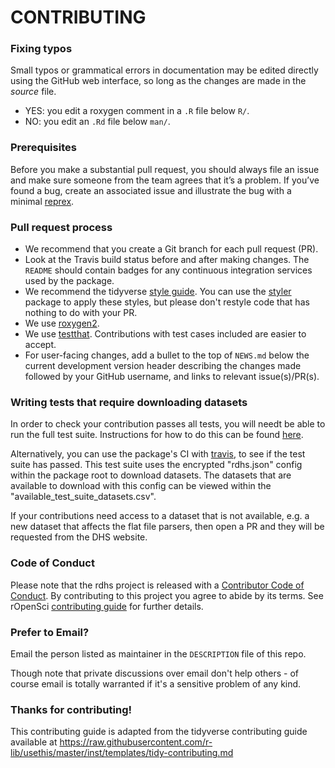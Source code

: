 # CONTRIBUTING #

### Fixing typos

Small typos or grammatical errors in documentation may be edited directly using
the GitHub web interface, so long as the changes are made in the _source_ file.

*  YES: you edit a roxygen comment in a `.R` file below `R/`.
*  NO: you edit an `.Rd` file below `man/`.

### Prerequisites

Before you make a substantial pull request, you should always file an issue and
make sure someone from the team agrees that it’s a problem. If you’ve found a
bug, create an associated issue and illustrate the bug with a minimal 
[reprex](https://www.tidyverse.org/help/#reprex).

### Pull request process

*  We recommend that you create a Git branch for each pull request (PR).  
*  Look at the Travis build status before and after making changes.
The `README` should contain badges for any continuous integration services used
by the package.  
*  We recommend the tidyverse [style guide](http://style.tidyverse.org).
You can use the [styler](https://CRAN.R-project.org/package=styler) package to
apply these styles, but please don't restyle code that has nothing to do with 
your PR.  
*  We use [roxygen2](https://cran.r-project.org/package=roxygen2).  
*  We use [testthat](https://cran.r-project.org/package=testthat). Contributions
with test cases included are easier to accept.  
*  For user-facing changes, add a bullet to the top of `NEWS.md` below the
current development version header describing the changes made followed by your
GitHub username, and links to relevant issue(s)/PR(s).

### Writing tests that require downloading datasets

In order to check your contribution passes all tests, you will needt be able to
run the full test suite. Instructions for how to do this can be found 
[here](https://ropensci.github.io/rdhs/articles/testing.html). 

Alternatively, you can use the package's CI with [travis](https://travis-ci.org/ropensci/rdhs),
to see if the test suite has passed. This test suite uses the encrypted 
"rdhs.json" config within the package root to download datasets. The datasets
that are available to download with this config can be viewed within the
"available_test_suite_datasets.csv". 

If your contributions need access to a dataset that is not available, e.g. a new 
dataset that affects the flat file parsers, then open a PR and they will be
requested from the DHS website.

### Code of Conduct

Please note that the rdhs project is released with a
[Contributor Code of Conduct](CONDUCT.md). By contributing to this
project you agree to abide by its terms. See rOpenSci [contributing guide](https://ropensci.github.io/dev_guide/contributingguide.html)
for further details.

### Prefer to Email? 

Email the person listed as maintainer in the `DESCRIPTION` file of this repo.

Though note that private discussions over email don't help others - of course email is totally warranted if it's a sensitive problem of any kind.

### Thanks for contributing!

This contributing guide is adapted from the tidyverse contributing guide available at https://raw.githubusercontent.com/r-lib/usethis/master/inst/templates/tidy-contributing.md 
